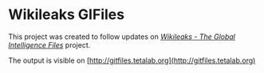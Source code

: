 # Wikileaks GIFiles

This project was created to follow updates on [*Wikileaks - The Global Intelligence Files*](http://wikileaks.org/gifiles/) project.

The output is visible on [http://gitfiles.tetalab.org](http://gitfiles.tetalab.org)
